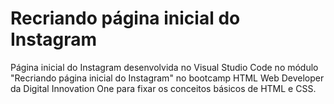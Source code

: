 # Recriando página inicial do Instagram
Página inicial do Instagram desenvolvida no Visual Studio Code no módulo "Recriando página inicial do Instagram" no bootcamp HTML Web Developer da Digital Innovation One para fixar os conceitos básicos de HTML e CSS.
